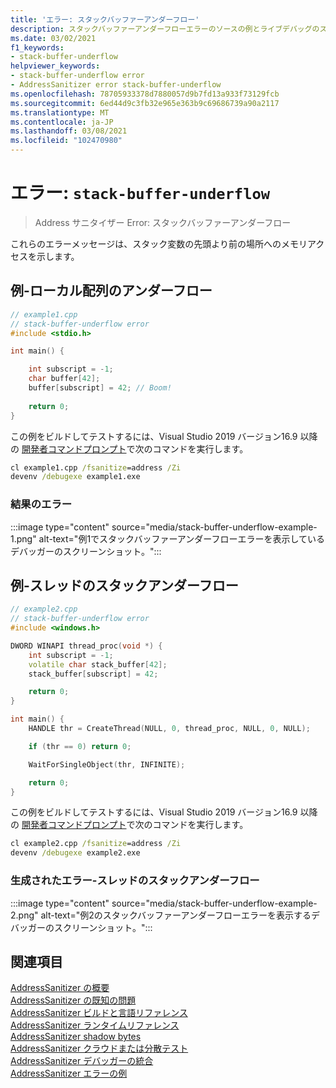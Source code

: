 ```yaml
---
title: 'エラー: スタックバッファーアンダーフロー'
description: スタックバッファーアンダーフローエラーのソースの例とライブデバッグのスクリーンショット。
ms.date: 03/02/2021
f1_keywords:
- stack-buffer-underflow
helpviewer_keywords:
- stack-buffer-underflow error
- AddressSanitizer error stack-buffer-underflow
ms.openlocfilehash: 78705933378d7880057d9b7fd13a933f73129fcb
ms.sourcegitcommit: 6ed44d9c3fb32e965e363b9c69686739a90a2117
ms.translationtype: MT
ms.contentlocale: ja-JP
ms.lasthandoff: 03/08/2021
ms.locfileid: "102470980"
---
```

# <a name="error-stack-buffer-underflow"></a>エラー: `stack-buffer-underflow`

> Address サニタイザー Error: スタックバッファーアンダーフロー

これらのエラーメッセージは、スタック変数の先頭より前の場所へのメモリアクセスを示します。

## <a name="example---local-array-underflow"></a>例-ローカル配列のアンダーフロー

```cpp
// example1.cpp
// stack-buffer-underflow error
#include <stdio.h>

int main() {

    int subscript = -1;
    char buffer[42];
    buffer[subscript] = 42; // Boom!
   
    return 0;
}
```

この例をビルドしてテストするには、Visual Studio 2019 バージョン16.9 以降の [開発者コマンドプロンプト](../build/building-on-the-command-line.md#developer_command_prompt_shortcuts)で次のコマンドを実行します。

```cmd
cl example1.cpp /fsanitize=address /Zi
devenv /debugexe example1.exe
```

### <a name="resulting-error"></a>結果のエラー

:::image type="content" source="media/stack-buffer-underflow-example-1.png" alt-text="例1でスタックバッファーアンダーフローエラーを表示しているデバッガーのスクリーンショット。":::

## <a name="example---stack-underflow-on-thread"></a>例-スレッドのスタックアンダーフロー

```cpp
// example2.cpp
// stack-buffer-underflow error
#include <windows.h>

DWORD WINAPI thread_proc(void *) {
    int subscript = -1;
    volatile char stack_buffer[42];
    stack_buffer[subscript] = 42;

    return 0;
}

int main() {
    HANDLE thr = CreateThread(NULL, 0, thread_proc, NULL, 0, NULL);

    if (thr == 0) return 0;

    WaitForSingleObject(thr, INFINITE);

    return 0;
}
```

この例をビルドしてテストするには、Visual Studio 2019 バージョン16.9 以降の [開発者コマンドプロンプト](../build/building-on-the-command-line.md#developer_command_prompt_shortcuts)で次のコマンドを実行します。

```cmd
cl example2.cpp /fsanitize=address /Zi
devenv /debugexe example2.exe
```

### <a name="resulting-error----stack-underflow-on-thread"></a>生成されたエラー-スレッドのスタックアンダーフロー

:::image type="content" source="media/stack-buffer-underflow-example-2.png" alt-text="例2のスタックバッファーアンダーフローエラーを表示するデバッガーのスクリーンショット。":::

## <a name="see-also"></a>関連項目

[AddressSanitizer の概要](./asan.md)\
[AddressSanitizer の既知の問題](./asan-known-issues.md)\
[AddressSanitizer ビルドと言語リファレンス](./asan-building.md)\
[AddressSanitizer ランタイムリファレンス](./asan-runtime.md)\
[AddressSanitizer shadow bytes](./asan-shadow-bytes.md)\
[AddressSanitizer クラウドまたは分散テスト](./asan-offline-crash-dumps.md)\
[AddressSanitizer デバッガーの統合](./asan-debugger-integration.md)\
[AddressSanitizer エラーの例](./asan-error-examples.md)
